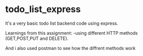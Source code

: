 # todo_list_express
It's a very basic todo list backend code using express.

Learnings from this assignment:
-using different HTTP methods (GET,POST,PUT and DELETE).

And i also used postman to see how the diffrent methods work

